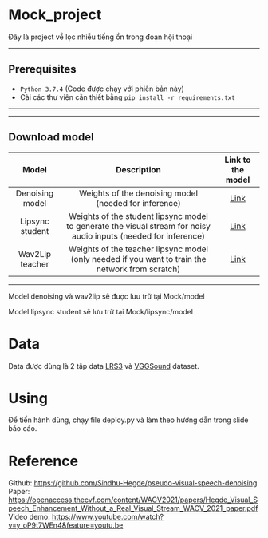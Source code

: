 # Mock_project
Đây là project về lọc nhiễu tiếng ồn trong đoạn hội thoại

----
Prerequisites
---
- `Python 3.7.4` (Code được chạy với phiên bản này)
-  Cài các thư viện cằn thiết bằng `pip install -r requirements.txt`
-----

-----
Download model
-----

| Model  | Description |  Link to the model | 
| :-------------: | :---------------: | :---------------: |
| Denoising model  | Weights of the denoising model (needed for inference) | [Link](https://drive.google.com/file/d/10vaYmBLTPzsIHxL_27vD_AVJeoEHjRAd/view?usp=sharing) |---
| Lipsync student  | Weights of the student lipsync model to generate the visual stream for noisy audio inputs (needed for inference)| [Link](https://drive.google.com/file/d/1DOp9H8raua0ppywLaXYso7nALWPz_rL0/view?usp=sharing) |
| Wav2Lip teacher  |Weights of the teacher lipsync model (only needed if you want to train the network from scratch) | [Link](https://drive.google.com/file/d/1K-PF-cDD6jFyM2Lj5OvhmYdKvX5qAHZ7/view?usp=sharing)  |

---
Model denoising và wav2lip sẽ được lưu trữ tại Mock/model

Model lipsync student sẽ lưu trữ tại Mock/lipsync/model


# Data

Data được dùng là 2 tập data [LRS3](https://www.robots.ox.ac.uk/~vgg/data/lip_reading/lrs3.html) và [VGGSound](https://www.robots.ox.ac.uk/~vgg/data/vggsound/) dataset. 

# Using
Để tiến hành dùng, chạy file deploy.py và làm theo hướng dẫn trong slide báo cáo.

# Reference
Github: https://github.com/Sindhu-Hegde/pseudo-visual-speech-denoising
Paper: https://openaccess.thecvf.com/content/WACV2021/papers/Hegde_Visual_Speech_Enhancement_Without_a_Real_Visual_Stream_WACV_2021_paper.pdf
Video demo: https://www.youtube.com/watch?v=y_oP9t7WEn4&feature=youtu.be
